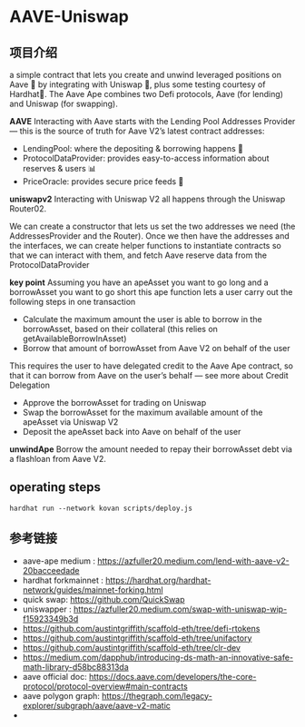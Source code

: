 # AAVE-Uniswap

## 项目介绍

a simple contract that lets you create and unwind leveraged positions on Aave 👻 by integrating with Uniswap 🦄, plus some testing courtesy of Hardhat👷.
The Aave Ape combines two Defi protocols, Aave (for lending) and Uniswap (for swapping).

**AAVE**
Interacting with Aave starts with the Lending Pool Addresses Provider — this is the source of truth for Aave V2’s latest contract addresses:
- LendingPool: where the depositing & borrowing happens 🏦
- ProtocolDataProvider: provides easy-to-access information about reserves & users 📊
- PriceOracle: provides secure price feeds 💱

**uniswapv2**
Interacting with Uniswap V2 all happens through the Uniswap Router02.

We can create a constructor that lets us set the two addresses we need (the AddressesProvider and the Router). Once we then have the addresses and the interfaces, we can create helper functions to instantiate contracts so that we can interact with them, and fetch Aave reserve data from the ProtocolDataProvider

**key point**
Assuming  you have an apeAsset you want to go long and a borrowAsset you want to go short
this ape function lets a user carry out the following steps in one transaction
- Calculate the maximum amount the user is able to borrow in the borrowAsset, based on their collateral (this relies on getAvailableBorrowInAsset)
- Borrow that amount of borrowAsset from Aave V2 on behalf of the user

This requires the user to have delegated credit to the Aave Ape contract, so that it can borrow from Aave on the user’s behalf — see more about Credit Delegation

- Approve the borrowAsset for trading on Uniswap
- Swap the borrowAsset for the maximum available amount of the apeAsset via Uniswap V2
- Deposit the apeAsset back into Aave on behalf of the user


**unwindApe**
Borrow the amount needed to repay their borrowAsset debt via a flashloan from Aave V2.  
## operating steps

```shell
hardhat run --network kovan scripts/deploy.js
```




## 参考链接
- aave-ape medium : https://azfuller20.medium.com/lend-with-aave-v2-20bacceedade
- hardhat forkmainnet : https://hardhat.org/hardhat-network/guides/mainnet-forking.html
- quick swap: https://github.com/QuickSwap
- uniswapper : https://azfuller20.medium.com/swap-with-uniswap-wip-f15923349b3d
- https://github.com/austintgriffith/scaffold-eth/tree/defi-rtokens  
- https://github.com/austintgriffith/scaffold-eth/tree/unifactory  
- https://github.com/austintgriffith/scaffold-eth/tree/clr-dev  
- https://medium.com/dapphub/introducing-ds-math-an-innovative-safe-math-library-d58bc88313da 
- aave official doc: https://docs.aave.com/developers/the-core-protocol/protocol-overview#main-contracts 
- aave polygon graph: https://thegraph.com/legacy-explorer/subgraph/aave/aave-v2-matic  
- 